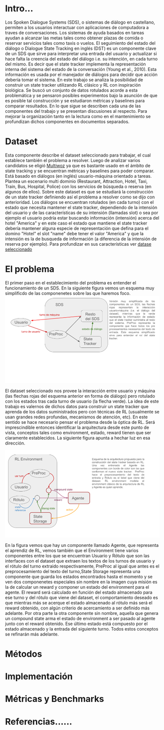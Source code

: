 # Intro...
Los Spoken Dialogue Systems (SDS), o sistemas de diálogo en castellano, permiten a los usuarios interactuar con aplicaciones de computadora a traves de conversaciones. Los sistemas de ayuda basados en tareas ayudan a alcanzar las metas tales como obtener plazas de comida o reservar servicios tales como taxis o vuelos. El seguimiento del estado del diálogo o Dialogue State Tracking en inglés (DST) es un componente clave de un SDS que sirve para interpretar una entrada del usuario y actualizar si hace falta la creencia del estado del diálogo i.e. su intención, en cada turno del mismo. Es decir que el state tracker implementa la representación interna del sistema del estado de la conversación (Young et al., 2010). Esta información es usada por el manejador de diálogos para decidir que acción debería tomar el sistema.
En este trabajo se analiza la posibilidad de construir un state tracker utilizando RL clásico y RL con inspiración biológica. Se buscó un conjunto de datos rotulados acorde a esta problemática y se pensaron posibles experimentos bajo la asunción de que es posible tal construcción y se estudiaron métricas y baselines para comparar resultados.
En lo que sigue se describen cada una de las componentes del trabajo y se presentan discusiones al respecto. Para mejorar la organización tanto en la lectura como en el mantenimiento se profundizan dichos componentes en documentos separados.



# Dataset
Esta componente describe el dataset seleccionado para trabajar, el cual establece también el problema a resolver. Luego de analizar varios candidatos se eligió [Multiwoz](....) ya que es bastante usado en el ámbito de state tracking y se encuentran métricas y baselines para poder comparar. Está basado en diálogos (en inglés) usuario-máquina orientado a tareas. Plantea un escenario multi dominio (Restaurant, Attraction, Hotel, Taxi, Train, Bus, Hospital, Police) con los servicios de búsqueda o reserva (en algunos de ellos). Sobre este dataset es que se estudiará la construcción de un state tracker definiendo así el problema a resolver como se dijo con anterioridad. Los diálogos se encuentran rotulados (en cada turno) con el estado que necesita mantener el state tracker, dependiendo de la intensión del usuario y de las características de su intensión (llamadas slot) o sea por ejemplo el usuario podría estar buscando información (intensión) acerca del hotel "America" y en este caso el estado que mantiene el state tracker debería mantener alguna especie de representación que defina para el domino "Hotel" el slot "name" debe tener el valor "America" y que la intensión es la de busqueda de información (a diferencia de la intensión de reserva por ejemplo). 
Para profundizar en sus características ver [datase seleccionado](https://github.com/afiuriG/textMining/blob/main/datset.md)

# El problema
El primer paso en el establecimiento del problema es entender el funcionamiento de un SDS. En la siguiente figura vemos un esquema muy simplificdo de las componenetes sobre las que haremos foco.  
<img src="sds_1.png" width="900" />

El dataset seleccionado nos provee la interacción entre usuario y máquina (las flechas rojas del esquema anterior en forma de diálogo) pero rotulado con los estados tras cada turno de usuario (la flecha verde). La idea de este trabajo es valernos de dichos datos para construir un state tracker que aprenda de los datos suministrados pero con técnicas de RL (usualmente se usan grandes redes profundas, mecanismos de atención, etc). En este sentido se hace necesario pensar el problema desde la óptica de RL. Será imprescindible entonces identificar la arquitectura desde este punto de vista, conceptos tales como environment, estado, reward tienen que ser claramente establecidos. La siguiente figura apunta a hechar luz en esa dirección.  

<img src="rl_1.png" width="1100" />

En la figura vemos que hay un componente llamado Agente, que representa el aprendiz de RL, vemos también que el Environment tiene varios componentes entre los que se encuentran Usuario y Rótulo que son las interfaces con el dataset que extraen los textos de los turnos de usuario y el rótulo del turno extraido respectivamente, PreProc al igual que antes es el preprocesamiento del texto del turno,State Storage representa una componente que guarda los estados encontrados hasta el momento y se ven dos componenetes especiales sin nombre en la imagen cuya misión es la de calcular un reward y componer un estado del environment para el agente. El reward será calculado en función del estado almacenado para ese turno y del rótulo que viene del dataset, el comportamiento deseado es que mientras más se acerque el estado almacenado al rótulo más será el reward obtenido, con algún criterio de acercamiento a ser definido más adelante. Por otra parte la otra componente sin nombre, aquella que genera un compound state arma el estado de environment a ser pasado al agente junto con el reward obtenido. Ese último estado está compuesto por el estado almacenado y la entrada del siguiente turno. Todos estos conceptos se refinarán más adelante. 

# Métodos

# Implementación

# Métricas y Benchmarks


#  Referencias......

